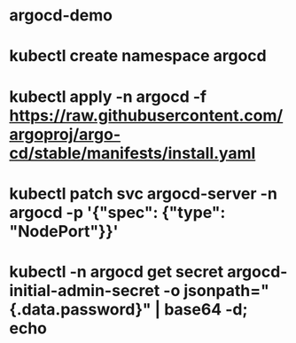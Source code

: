 # argocd-demo
# kubectl create namespace argocd
# kubectl apply -n argocd -f https://raw.githubusercontent.com/argoproj/argo-cd/stable/manifests/install.yaml
# kubectl patch svc argocd-server -n argocd -p '{"spec": {"type": "NodePort"}}'
# kubectl -n argocd get secret argocd-initial-admin-secret -o jsonpath="{.data.password}" | base64 -d; echo

